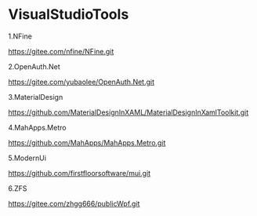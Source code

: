 # VisualStudioTools
1.NFine

https://gitee.com/nfine/NFine.git

2.OpenAuth.Net

https://gitee.com/yubaolee/OpenAuth.Net.git

3.MaterialDesign

https://github.com/MaterialDesignInXAML/MaterialDesignInXamlToolkit.git

4.MahApps.Metro

https://github.com/MahApps/MahApps.Metro.git

5.ModernUi

https://github.com/firstfloorsoftware/mui.git

6.ZFS

https://gitee.com/zhgg666/publicWpf.git